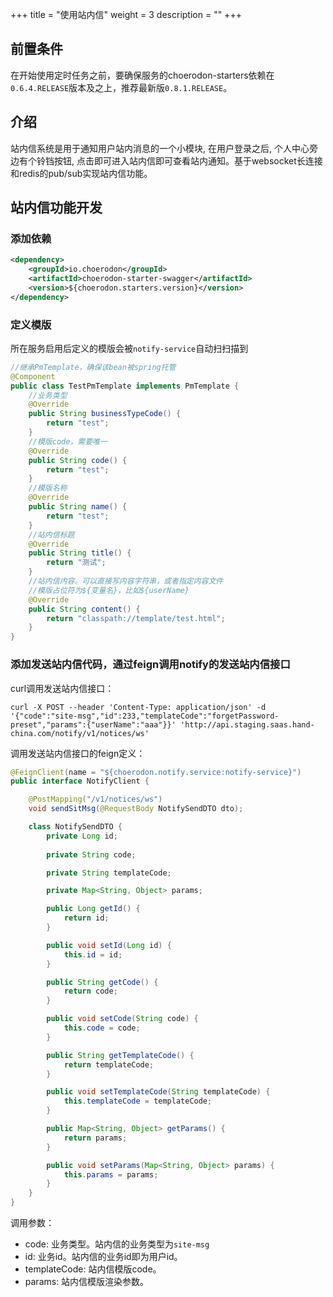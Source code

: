 ﻿+++
title = "使用站内信"
weight = 3
description = ""
+++

## 前置条件

在开始使用定时任务之前，要确保服务的choerodon-starters依赖在`0.6.4.RELEASE`版本及之上，推荐最新版`0.8.1.RELEASE`。

## 介绍

站内信系统是用于通知用户站内消息的一个小模块, 在用户登录之后, 个人中心旁边有个铃铛按钮, 点击即可进入站内信即可查看站内通知。基于websocket长连接和redis的pub/sub实现站内信功能。

## 站内信功能开发

### 添加依赖

```xml
<dependency>
    <groupId>io.choerodon</groupId>
    <artifactId>choerodon-starter-swagger</artifactId>
    <version>${choerodon.starters.version}</version>
</dependency>
```

### 定义模版

所在服务启用后定义的模版会被`notify-service`自动扫扫描到

```java
//继承PmTemplate，确保该bean被spring托管
@Component
public class TestPmTemplate implements PmTemplate {
    //业务类型
    @Override
    public String businessTypeCode() {
        return "test";
    }
    //模版code，需要唯一
    @Override
    public String code() {
        return "test";
    }
    //模版名称
    @Override
    public String name() {
        return "test";
    }
    //站内信标题
    @Override
    public String title() {
        return "测试";
    }
    //站内信内容。可以直接写内容字符串，或者指定内容文件
    //模版占位符为${变量名}，比如${userName}
    @Override
    public String content() {
        return "classpath://template/test.html";
    }
}
```

### 添加发送站内信代码，通过feign调用notify的发送站内信接口

curl调用发送站内信接口：
```
curl -X POST --header 'Content-Type: application/json' -d '{"code":"site-msg","id":233,"templateCode":"forgetPassword-preset","params":{"userName":"aaa"}}' 'http://api.staging.saas.hand-china.com/notify/v1/notices/ws'
```

调用发送站内信接口的feign定义：

```java
@FeignClient(name = "${choerodon.notify.service:notify-service}")
public interface NotifyClient {

    @PostMapping("/v1/notices/ws")
    void sendSitMsg(@RequestBody NotifySendDTO dto);

    class NotifySendDTO {
        private Long id;
        
        private String code;

        private String templateCode;

        private Map<String, Object> params;

        public Long getId() {
            return id;
        }

        public void setId(Long id) {
            this.id = id;
        }

        public String getCode() {
            return code;
        }

        public void setCode(String code) {
            this.code = code;
        }

        public String getTemplateCode() {
            return templateCode;
        }

        public void setTemplateCode(String templateCode) {
            this.templateCode = templateCode;
        }

        public Map<String, Object> getParams() {
            return params;
        }

        public void setParams(Map<String, Object> params) {
            this.params = params;
        }
    }
}
```

调用参数：

- code: 业务类型。站内信的业务类型为`site-msg`
- id: 业务id。站内信的业务id即为用户id。
- templateCode: 站内信模版code。
- params: 站内信模版渲染参数。



